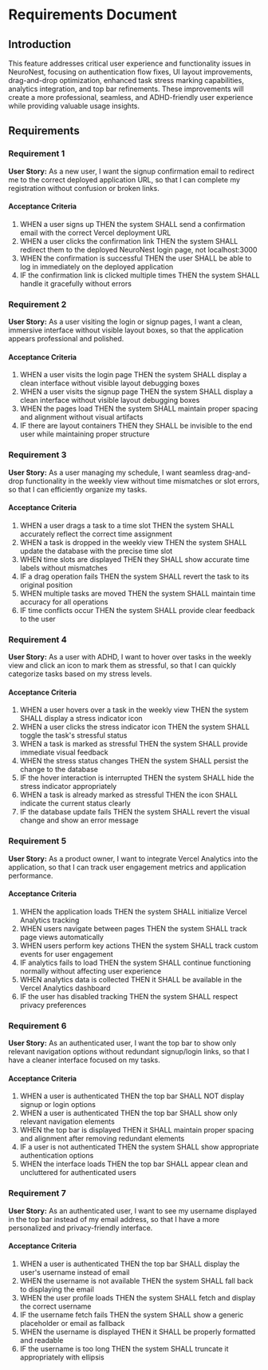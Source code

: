 # Requirements Document

## Introduction

This feature addresses critical user experience and functionality issues in NeuroNest, focusing on authentication flow fixes, UI layout improvements, drag-and-drop optimization, enhanced task stress marking capabilities, analytics integration, and top bar refinements. These improvements will create a more professional, seamless, and ADHD-friendly user experience while providing valuable usage insights.

## Requirements

### Requirement 1

**User Story:** As a new user, I want the signup confirmation email to redirect me to the correct deployed application URL, so that I can complete my registration without confusion or broken links.

#### Acceptance Criteria

1. WHEN a user signs up THEN the system SHALL send a confirmation email with the correct Vercel deployment URL
2. WHEN a user clicks the confirmation link THEN the system SHALL redirect them to the deployed NeuroNest login page, not localhost:3000
3. WHEN the confirmation is successful THEN the user SHALL be able to log in immediately on the deployed application
4. IF the confirmation link is clicked multiple times THEN the system SHALL handle it gracefully without errors

### Requirement 2

**User Story:** As a user visiting the login or signup pages, I want a clean, immersive interface without visible layout boxes, so that the application appears professional and polished.

#### Acceptance Criteria

1. WHEN a user visits the login page THEN the system SHALL display a clean interface without visible layout debugging boxes
2. WHEN a user visits the signup page THEN the system SHALL display a clean interface without visible layout debugging boxes
3. WHEN the pages load THEN the system SHALL maintain proper spacing and alignment without visual artifacts
4. IF there are layout containers THEN they SHALL be invisible to the end user while maintaining proper structure

### Requirement 3

**User Story:** As a user managing my schedule, I want seamless drag-and-drop functionality in the weekly view without time mismatches or slot errors, so that I can efficiently organize my tasks.

#### Acceptance Criteria

1. WHEN a user drags a task to a time slot THEN the system SHALL accurately reflect the correct time assignment
2. WHEN a task is dropped in the weekly view THEN the system SHALL update the database with the precise time slot
3. WHEN time slots are displayed THEN they SHALL show accurate time labels without mismatches
4. IF a drag operation fails THEN the system SHALL revert the task to its original position
5. WHEN multiple tasks are moved THEN the system SHALL maintain time accuracy for all operations
6. IF time conflicts occur THEN the system SHALL provide clear feedback to the user

### Requirement 4

**User Story:** As a user with ADHD, I want to hover over tasks in the weekly view and click an icon to mark them as stressful, so that I can quickly categorize tasks based on my stress levels.

#### Acceptance Criteria

1. WHEN a user hovers over a task in the weekly view THEN the system SHALL display a stress indicator icon
2. WHEN a user clicks the stress indicator icon THEN the system SHALL toggle the task's stressful status
3. WHEN a task is marked as stressful THEN the system SHALL provide immediate visual feedback
4. WHEN the stress status changes THEN the system SHALL persist the change to the database
5. IF the hover interaction is interrupted THEN the system SHALL hide the stress indicator appropriately
6. WHEN a task is already marked as stressful THEN the icon SHALL indicate the current status clearly
7. IF the database update fails THEN the system SHALL revert the visual change and show an error message

### Requirement 5

**User Story:** As a product owner, I want to integrate Vercel Analytics into the application, so that I can track user engagement metrics and application performance.

#### Acceptance Criteria

1. WHEN the application loads THEN the system SHALL initialize Vercel Analytics tracking
2. WHEN users navigate between pages THEN the system SHALL track page views automatically
3. WHEN users perform key actions THEN the system SHALL track custom events for user engagement
4. IF analytics fails to load THEN the system SHALL continue functioning normally without affecting user experience
5. WHEN analytics data is collected THEN it SHALL be available in the Vercel Analytics dashboard
6. IF the user has disabled tracking THEN the system SHALL respect privacy preferences

### Requirement 6

**User Story:** As an authenticated user, I want the top bar to show only relevant navigation options without redundant signup/login links, so that I have a cleaner interface focused on my tasks.

#### Acceptance Criteria

1. WHEN a user is authenticated THEN the top bar SHALL NOT display signup or login options
2. WHEN a user is authenticated THEN the top bar SHALL show only relevant navigation elements
3. WHEN the top bar is displayed THEN it SHALL maintain proper spacing and alignment after removing redundant elements
4. IF a user is not authenticated THEN the system SHALL show appropriate authentication options
5. WHEN the interface loads THEN the top bar SHALL appear clean and uncluttered for authenticated users

### Requirement 7

**User Story:** As an authenticated user, I want to see my username displayed in the top bar instead of my email address, so that I have a more personalized and privacy-friendly interface.

#### Acceptance Criteria

1. WHEN a user is authenticated THEN the top bar SHALL display the user's username instead of email
2. WHEN the username is not available THEN the system SHALL fall back to displaying the email
3. WHEN the user profile loads THEN the system SHALL fetch and display the correct username
4. IF the username fetch fails THEN the system SHALL show a generic placeholder or email as fallback
5. WHEN the username is displayed THEN it SHALL be properly formatted and readable
6. IF the username is too long THEN the system SHALL truncate it appropriately with ellipsis